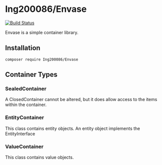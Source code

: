 # Ing200086/Envase

[![Build Status](https://travis-ci.com/ing200086/Envase.svg?branch=master)](https://travis-ci.com/ing200086/Envase)

Envase is a simple container library.

## Installation
``` composer require Ing200086/Envase ```

## Container Types
### SealedContainer
A ClosedContainer cannot be altered, but it does allow access to the items within the container.
### EntityContainer
This class contains entity objects. An entity object implements the EntityInterface
### ValueContainer
This class contains value objects.



